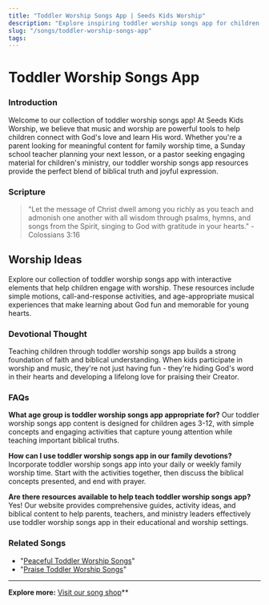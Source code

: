 ```yaml
---
title: "Toddler Worship Songs App | Seeds Kids Worship"
description: "Explore inspiring toddler worship songs app for children's worship and faith development. Biblical music resources for families and ministry."
slug: "/songs/toddler-worship-songs-app"
tags:
---
```


# Toddler Worship Songs App

### Introduction

Welcome to our collection of toddler worship songs app! At Seeds Kids Worship, we believe that music and worship are powerful tools to help children connect with God's love and learn His word. Whether you're a parent looking for meaningful content for family worship time, a Sunday school teacher planning your next lesson, or a pastor seeking engaging material for children's ministry, our toddler worship songs app resources provide the perfect blend of biblical truth and joyful expression.

### Scripture

> "Let the message of Christ dwell among you richly as you teach and admonish one another with all wisdom through psalms, hymns, and songs from the Spirit, singing to God with gratitude in your hearts." - Colossians 3:16

## Worship Ideas

Explore our collection of toddler worship songs app with interactive elements that help children engage with worship. These resources include simple motions, call-and-response activities, and age-appropriate musical experiences that make learning about God fun and memorable for young hearts.

### Devotional Thought

Teaching children through toddler worship songs app builds a strong foundation of faith and biblical understanding. When kids participate in worship and music, they're not just having fun - they're hiding God's word in their hearts and developing a lifelong love for praising their Creator.

### FAQs

**What age group is toddler worship songs app appropriate for?**
Our toddler worship songs app content is designed for children ages 3-12, with simple concepts and engaging activities that capture young attention while teaching important biblical truths.

**How can I use toddler worship songs app in our family devotions?**
Incorporate toddler worship songs app into your daily or weekly family worship time. Start with the activities together, then discuss the biblical concepts presented, and end with prayer.

**Are there resources available to help teach toddler worship songs app?**
Yes! Our website provides comprehensive guides, activity ideas, and biblical content to help parents, teachers, and ministry leaders effectively use toddler worship songs app in their educational and worship settings.

### Related Songs

- "[Peaceful Toddler Worship Songs](/songs/peaceful-toddler-worship-songs/)"
- "[Praise Toddler Worship Songs](/songs/praise-toddler-worship-songs/)"

---

**Explore more:** [Visit our song shop](https://seedskidsworship.com/shop)**

<!-- Schema Markup -->
<script type="application/ld+json">
{
  "@context": "https://schema.org",
  "@type": "MusicRecording",
  "name": "Toddler Worship Songs App",
  "byArtist": {
    "@type": "MusicGroup",
    "name": "Seeds Kids Worship"
  },
  "isFamilyFriendly": true,
  "url": "https://seedskidsworship.com/songs/toddler-worship-songs-app/"
}
</script>